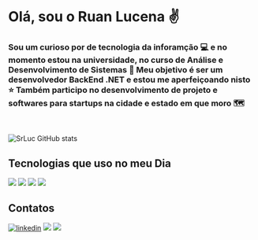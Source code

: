 # Olá, sou o Ruan Lucena ✌️

### Sou um curioso por de tecnologia da inforamção 💻 e no momento estou na universidade, no curso de Análise e Desenvolvimento de Sistemas 🤖 Meu objetivo é ser um desenvolvedor BackEnd .NET e estou me aperfeiçoando nisto ⭐ Também participo no desenvolvimento de projeto e softwares para startups na cidade e estado em que moro 🗺️
<br>

![SrLuc GitHub stats](https://github-readme-stats.vercel.app/api?username=SrLuc&show_icons=true&theme=dracula)

## Tecnologias que uso no meu Dia
![](https://img.shields.io/badge/C-00599C?style=for-the-badge&logo=c&logoColor=white)
![](https://img.shields.io/badge/C%2B%2B-00599C?style=for-the-badge&logo=c%2B%2B&logoColor=white)
![](https://img.shields.io/badge/HTML5-E34F26?style=for-the-badge&logo=html5&logoColor=white)
![](https://img.shields.io/badge/MySQL-00000F?style=for-the-badge&logo=mysql&logoColor=white)

## Contatos 

[![linkedin](https://img.shields.io/badge/LinkedIn-0077B5?style=for-the-badge&logo=linkedin&logoColor=white)](https://linkedin.com/in/ruan-lucena-387623232)
[![](https://img.shields.io/badge/WhatsApp-25D366?style=for-the-badge&logo=whatsapp&logoColor=white)](81996271309)
[![](https://img.shields.io/badge/Gmail-D14836?style=for-the-badge&logo=gmail&logoColor=white)](ruanlucenaramos@gmail.com)

